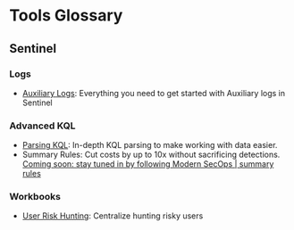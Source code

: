 # Tools Glossary

## Sentinel
### Logs
- [Auxiliary Logs](https://github.com/seyed-nouraie/Sentinel-Auxiliary-Logs-Tools/tree/main/Sentinel/Auxiliary): Everything you need to get started with Auxiliary logs in Sentinel
### Advanced KQL
- [Parsing KQL](https://github.com/seyed-nouraie/SecOps/tree/main/Sentinel/KQL/parsers): In-depth KQL parsing to make working with data easier.  
- Summary Rules: Cut costs by up to 10x without sacrificing detections.  
  [Coming soon: stay tuned in by following Modern SecOps | summary rules](https://modernsecops.com/subscribe?utm_source=github&utm_medium=organic&utm_campaign=sentinel_summary_rules)
### Workbooks
- [User Risk Hunting](https://github.com/seyed-nouraie/Sentinel-Auxiliary-Logs-Tools/tree/main/Sentinel/Workbooks/User%20Risk%20Hunting): Centralize hunting risky users
